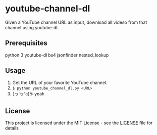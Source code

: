 # youtube-channel-dl
Given a YouTube channel URL as input, download all videso from that channel using youtube-dl.

## Prerequisites
python 3
youtube-dl
bs4
jsonfinder
nested_lookup

## Usage
1. Get the URL of your favorite YouTube channel.
2. `$ python youtube_channel_dl.py <URL>`
3. (っ'ヮ'c)☕️ yeah

## License
This project is licensed under the MIT License - see the [LICENSE](LICENSE) file for details
